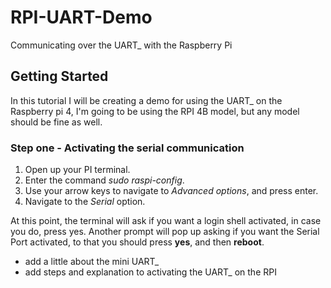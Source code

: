 # RPI-UART-Demo
Communicating over the UART_ with the Raspberry Pi
## Getting Started

In this tutorial I will be creating a demo for using the UART_ on the Raspberry pi 4, I'm going to be using the RPI 4B model, but any model should be fine as well. </br>

### Step one - Activating the serial communication

1. Open up your PI terminal.
2. Enter the command *sudo raspi-config*.
3. Use your arrow keys to navigate to *Advanced options*, and press enter.
4. Navigate to the *Serial* option.

At this point, the terminal will ask if you want a login shell activated, in case you do, press yes.
Another prompt will pop up asking if you want the Serial Port activated, to that you should press **yes**, and then **reboot**.

* add a little about the mini UART_
* add steps and explanation to activating the UART_ on the RPI 
